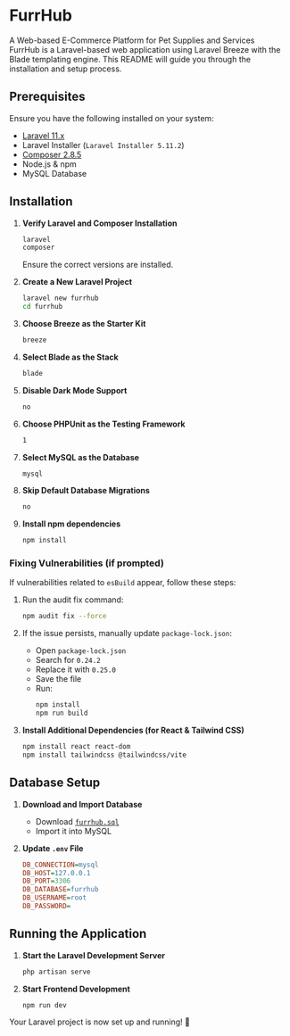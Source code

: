 # FurrHub

&#x20;A Web-based E-Commerce Platform for Pet Supplies and Services \
FurrHub is a Laravel-based web application using Laravel Breeze with the Blade templating engine. This README will guide you through the installation and setup process.

## Prerequisites

Ensure you have the following installed on your system:

- [Laravel 11.x](https://laravel.com/docs/11.x/installation)
- Laravel Installer (`Laravel Installer 5.11.2`)
- [Composer 2.8.5](https://getcomposer.org/)
- Node.js & npm
- MySQL Database

## Installation

1. **Verify Laravel and Composer Installation**

   ```sh
   laravel
   composer
   ```

   Ensure the correct versions are installed.

2. **Create a New Laravel Project**

   ```sh
   laravel new furrhub
   cd furrhub
   ```

3. **Choose Breeze as the Starter Kit**

   ```sh
   breeze
   ```

4. **Select Blade as the Stack**

   ```sh
   blade
   ```

5. **Disable Dark Mode Support**

   ```sh
   no
   ```

6. **Choose PHPUnit as the Testing Framework**

   ```sh
   1
   ```

7. **Select MySQL as the Database**

   ```sh
   mysql
   ```

8. **Skip Default Database Migrations**

   ```sh
   no
   ```

9. **Install npm dependencies**

   ```sh
   npm install
   ```

### Fixing Vulnerabilities (if prompted)

If vulnerabilities related to `esBuild` appear, follow these steps:

1. Run the audit fix command:

   ```sh
   npm audit fix --force
   ```

2. If the issue persists, manually update `package-lock.json`:

   - Open `package-lock.json`
   - Search for `0.24.2`
   - Replace it with `0.25.0`
   - Save the file
   - Run:
     ```sh
     npm install
     npm run build
     ```

3. **Install Additional Dependencies (for React & Tailwind CSS)**

   ```sh
   npm install react react-dom
   npm install tailwindcss @tailwindcss/vite
   ```

## Database Setup

1. **Download and Import Database**

   - Download [`furrhub.sql`](https://raw.githubusercontent.com/GeykScript/FurrHUB/main/furrhub.sql?download=1)
   - Import it into MySQL

2. **Update ************************`.env`************************ File**

   ```ini
   DB_CONNECTION=mysql
   DB_HOST=127.0.0.1
   DB_PORT=3306
   DB_DATABASE=furrhub
   DB_USERNAME=root
   DB_PASSWORD=
   ```

## Running the Application

1. **Start the Laravel Development Server**

   ```sh
   php artisan serve
   ```

2. **Start Frontend Development**

   ```sh
   npm run dev
   ```

Your Laravel project is now set up and running! 🚀

